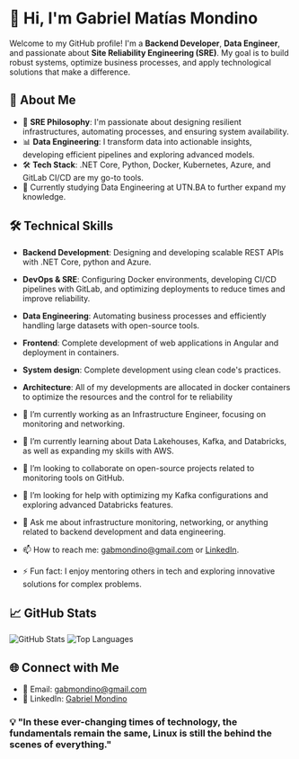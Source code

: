 # 👋 Hi, I'm Gabriel Matías Mondino

Welcome to my GitHub profile! I'm a **Backend Developer**, **Data Engineer**, and passionate about **Site Reliability Engineering (SRE)**. My goal is to build robust systems, optimize business processes, and apply technological solutions that make a difference.


## 🚀 About Me

- 🎯 **SRE Philosophy**: I'm passionate about designing resilient infrastructures, automating processes, and ensuring system availability.
- 📊 **Data Engineering**: I transform data into actionable insights, developing efficient pipelines and exploring advanced models.
- 🛠️ **Tech Stack**: .NET Core, Python, Docker, Kubernetes, Azure, and GitLab CI/CD are my go-to tools.
- 🌱 Currently studying Data Engineering at UTN.BA to further expand my knowledge.


## 🛠️ Technical Skills

- **Backend Development**: Designing and developing scalable REST APIs with .NET Core, python and Azure.
- **DevOps & SRE**: Configuring Docker environments, developing CI/CD pipelines with GitLab, and optimizing deployments to reduce times and improve reliability.
- **Data Engineering**: Automating business processes and efficiently handling large datasets with open-source tools.
- **Frontend**: Complete development of web applications in Angular and deployment in containers.
- **System design**: Complete development using clean code's practices.
- **Architecture**: All of my developments are allocated in docker containers to optimize the resources and the control for te reliability


- 🔭 I’m currently working as an Infrastructure Engineer, focusing on monitoring and networking.
- 🌱 I’m currently learning about Data Lakehouses, Kafka, and Databricks, as well as expanding my skills with AWS.
- 👯 I’m looking to collaborate on open-source projects related to monitoring tools on GitHub.
- 🤔 I’m looking for help with optimizing my Kafka configurations and exploring advanced Databricks features.
- 💬 Ask me about infrastructure monitoring, networking, or anything related to backend development and data engineering.
- 📫 How to reach me: [gabmondino@gmail.com](mailto:gabmondino@gmail.com) or [LinkedIn](https://www.linkedin.com/in/gabriel-mondino/).
- ⚡ Fun fact: I enjoy mentoring others in tech and exploring innovative solutions for complex problems.


## 📈 GitHub Stats

![GitHub Stats](https://github-readme-stats.vercel.app/api?username=Mondin0&show_icons=true&theme=dark)
![Top Languages](https://github-readme-stats.vercel.app/api/top-langs/?username=Mondin0&layout=compact&theme=dark)


## 🌐 Connect with Me

- 📧 Email: [gabmondino@gmail.com](mailto:gabmondino@gmail.com)
- 💼 LinkedIn: [Gabriel Mondino](https://www.linkedin.com/in/gabriel-mondino/)


### 💡 "In these ever-changing times of technology, the fundamentals remain the same, Linux is still the behind the scenes of everything."
